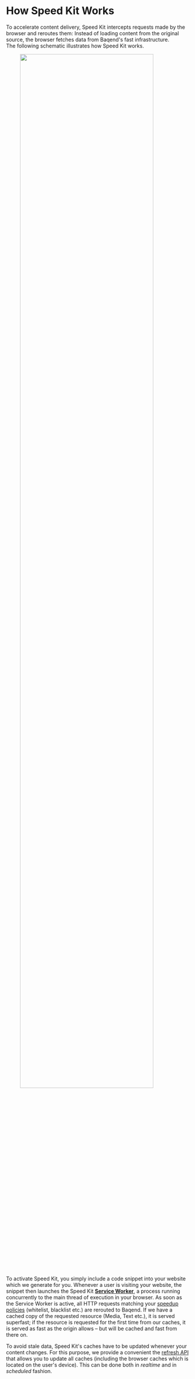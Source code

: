 #  How Speed Kit Works

To accelerate content delivery, Speed Kit intercepts requests made by the browser and reroutes them: 
Instead of loading content from the original source, the browser fetches data from Baqend's fast infrastructure.  
The following schematic illustrates how Speed Kit works. 

<img src="../how-it-works.png" style="width:85%; display: block; margin-left: auto; margin-right: auto;">

To activate Speed Kit, you simply include a code snippet into your website which we generate for you. 
Whenever a user is visiting your website, the snippet then launches the Speed Kit [**Service Worker**](https://developer.mozilla.org/en-US/docs/Web/API/Service_Worker_API), a process running concurrently to the main thread of execution in your browser. 
As soon as the Service Worker is active, all HTTP requests matching your [speedup policies](../speed-kit/whiteblacklisting.md) (whitelist, blacklist etc.) are rerouted to Baqend. 
If we have a cached copy of the requested resource (Media, Text etc.), it is served superfast; if the resource is requested for the first time from our caches, it is served as fast as the origin allows – but will be cached and fast from there on.

To avoid stale data, Speed Kit's caches have to be updated whenever your content changes. 
For this purpose, we provide a convenient the [refresh API](../speed-kit/refreshing.md) that allows you to update all caches (including the browser caches which is located on the user's device). 
This can be done both in *realtime* and in *scheduled* fashion. 

